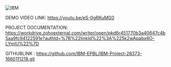   ![IBM](https://user-images.githubusercontent.com/113525587/202835272-81b6fbac-c7bd-42b0-9a84-a4a27a179680.png)

  
  DEMO VIDEO LINK: 
             https://youtu.be/eS-0gRKuMG0
             
PROJECT DOCUMENTATION:
          https://workdrive.zohoexternal.com/writer/open/pkd6r451770b3a40647c4b5aa9fc94122591e?authId=%7B%22linkId%22%3A%225k2wApabx6O-LYmlU%22%7D
          
GITHUBLINK :
   https://github.com/IBM-EPBL/IBM-Project-28373-1660111218.git

